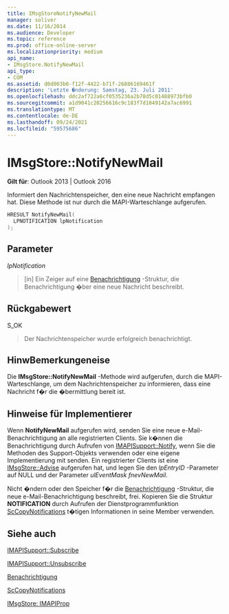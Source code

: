 ```yaml
---
title: IMsgStoreNotifyNewMail
manager: soliver
ms.date: 11/16/2014
ms.audience: Developer
ms.topic: reference
ms.prod: office-online-server
ms.localizationpriority: medium
api_name:
- IMsgStore.NotifyNewMail
api_type:
- COM
ms.assetid: d0d003b0-f12f-4422-b71f-26886169461f
description: 'Letzte �nderung: Samstag, 23. Juli 2011'
ms.openlocfilehash: ddc2af722a6cf0535236a2b78d5c01488973bfb0
ms.sourcegitcommit: a1d9041c20256616c9c183f7d1049142a7ac6991
ms.translationtype: MT
ms.contentlocale: de-DE
ms.lasthandoff: 09/24/2021
ms.locfileid: "59575686"
---
```

# <a name="imsgstorenotifynewmail"></a>IMsgStore::NotifyNewMail

  
  
**Gilt für**: Outlook 2013 | Outlook 2016 
  
Informiert den Nachrichtenspeicher, den eine neue Nachricht empfangen hat. Diese Methode ist nur durch die MAPI-Warteschlange aufgerufen.
  
```cpp
HRESULT NotifyNewMail(
  LPNOTIFICATION lpNotification
);
```

## <a name="parameters"></a>Parameter

 _lpNotification_
  
> [in] Ein Zeiger auf eine [Benachrichtigung](notification.md) -Struktur, die Benachrichtigung �ber eine neue Nachricht beschreibt. 
    
## <a name="return-value"></a>Rückgabewert

S_OK 
  
> Der Nachrichtenspeicher wurde erfolgreich benachrichtigt.
    
## <a name="remarks"></a>HinwBemerkungeneise

Die **IMsgStore::NotifyNewMail** -Methode wird aufgerufen, durch die MAPI-Warteschlange, um dem Nachrichtenspeicher zu informieren, dass eine Nachricht f�r die �bermittlung bereit ist. 
  
## <a name="notes-to-implementers"></a>Hinweise für Implementierer

Wenn **NotifyNewMail** aufgerufen wird, senden Sie eine neue e-Mail-Benachrichtigung an alle registrierten Clients. Sie k�nnen die Benachrichtigung durch Aufrufen von [IMAPISupport::Notify](imapisupport-notify.md), wenn Sie die Methoden des Support-Objekts verwenden oder eine eigene Implementierung mit senden. Ein registrierter Clients ist eine [IMsgStore::Advise](imsgstore-advise.md) aufgerufen hat, und legen Sie den  _lpEntryID_ -Parameter auf NULL und der Parameter  _ulEventMask_ _fnevNewMail_. 
  
Nicht �ndern oder den Speicher f�r die [Benachrichtigung](notification.md) -Struktur, die neue e-Mail-Benachrichtigung beschreibt, frei. Kopieren Sie die Struktur **NOTIFICATION** durch Aufrufen der Dienstprogrammfunktion [ScCopyNotifications](sccopynotifications.md) t�tigen Informationen in seine Member verwenden. 
  
## <a name="see-also"></a>Siehe auch



[IMAPISupport::Subscribe](imapisupport-subscribe.md)
  
[IMAPISupport::Unsubscribe](imapisupport-unsubscribe.md)
  
[Benachrichtigung](notification.md)
  
[ScCopyNotifications](sccopynotifications.md)
  
[IMsgStore: IMAPIProp](imsgstoreimapiprop.md)

